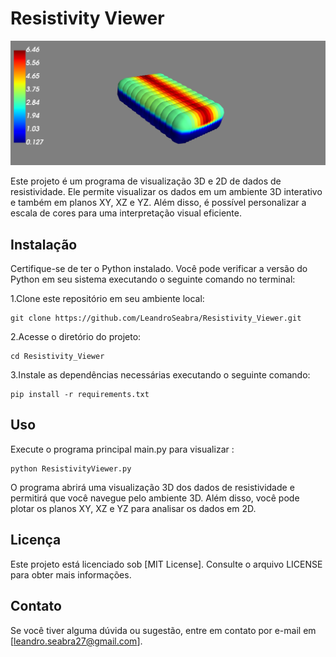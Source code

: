 # Resistivity Viewer

![Exemplo de visualização 3D](imgs/snapshot.png)

Este projeto é um programa de visualização 3D e 2D de dados de resistividade. Ele permite visualizar os dados em um ambiente 3D interativo e também em planos XY, XZ e YZ. Além disso, é possível personalizar a escala de cores para uma interpretação visual eficiente.

## Instalação

Certifique-se de ter o Python instalado. Você pode verificar a versão do Python em seu sistema executando o seguinte comando no terminal:

1.Clone este repositório em seu ambiente local:

```
git clone https://github.com/LeandroSeabra/Resistivity_Viewer.git
```

2.Acesse o diretório do projeto:

```
cd Resistivity_Viewer
```

3.Instale as dependências necessárias executando o seguinte comando:
```
pip install -r requirements.txt
```

## Uso
Execute o programa principal main.py para visualizar :

```
python ResistivityViewer.py
```
O programa abrirá uma visualização 3D dos dados de resistividade e permitirá que você navegue pelo ambiente 3D. Além disso, você pode plotar os planos XY, XZ e YZ para analisar os dados em 2D.

## Licença
Este projeto está licenciado sob [MIT License]. Consulte o arquivo LICENSE para obter mais informações.

## Contato

Se você tiver alguma dúvida ou sugestão, entre em contato por e-mail em [leandro.seabra27@gmail.com].

